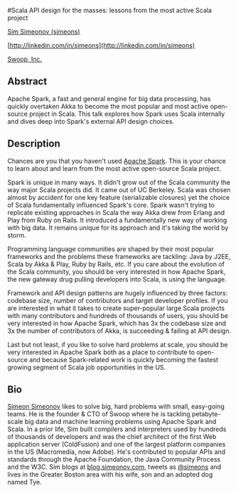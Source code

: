 #Scala API design for the masses: lessons from the most active Scala project

[Sim Simeonov (simeons)](http://twitter.com/simeons)

[http://linkedin.com/in/simeons](http://linkedin.com/in/simeons)

[Swoop, Inc.](http://www.swoop.com)

## Abstract

Apache Spark, a fast and general engine for big data processing, has quickly overtaken Akka to become the most popular and most active open-source project in Scala. This talk explores how Spark uses Scala internally and dives deep into Spark's external API design choices.

## Description

Chances are you that you haven't used [Apache Spark](http://spark.apache.org/). This is your chance to learn about and learn from the most active open-source Scala project.

Spark is unique in many ways. It didn't grow out of the Scala community the way major Scala projects did. It came out of UC Berkeley. Scala was chosen almost by accident for one key feature (serializable closures) yet the choice of Scala fundamentally influenced Spark's core. Spark wasn't trying to replicate existing approaches in Scala the way Akka drew from Erlang and Play from Ruby on Rails. It introduced a fundamentally new way of working with big data. It remains unique for its approach and it's taking the world by storm.

Programming language communities are shaped by their most popular frameworks and the problems these frameworks are tackling: Java by J2EE, Scala by Akka & Play, Ruby by Rails, etc. If you care about the evolution of the Scala community, you should be very interested in how Apache Spark, the new gateway drug pulling developers into Scala, is using the language.

Framework and API design patterns are hugely influenced by three factors: codebase size, number of contributors and target developer profiles. If you are interested in what it takes to create super-popular large Scala projects with many contributors and hundreds of thousands of users, you should be very interested in how Apache Spark, which has 3x the codebase size and 3x the number of contributors of Akka, is succeeding & failing at API design.

Last but not least, if you like to solve hard problems at scale, you should be very interested in Apache Spark both as a place to contribute to open-source and because Spark-related work is quickly becoming the fastest growing segment of Scala job opportunities in the US.

## Bio
  
[Simeon Simeonov](http://linkedin.com/in/simeons) likes to solve big, hard problems with small, easy-going teams. He is the founder & CTO of Swoop where he is tackling petabyte-scale big data and machine learning problems using Apache Spark and Scala. In a prior life, Sim built compilers and interpreters used by hundreds of thousands of developers and was the chief architect of the first Web application server (ColdFusion) and one of the largest platform companies in the US (Macromedia, now Adobe). He's contributed to popular APIs and standards through the Apache Foundation, the Java Community Process and the W3C. Sim blogs at [blog.simeonov.com](http://blog.simeonov.com), tweets as [@simeons](http://twitter.com/simeons) and lives in the Greater Boston area with his wife, son and an adopted dog named Tye.
